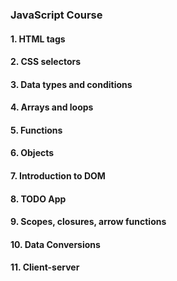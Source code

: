 ### JavaScript Course </br>
#### 1. HTML tags
#### 2. CSS selectors
#### 3. Data types and conditions
#### 4. Arrays and loops
#### 5. Functions
#### 6. Objects
#### 7. Introduction to DOM
#### 8. TODO App
#### 9. Scopes, closures, arrow functions
#### 10. Data Conversions
#### 11. Сlient-server
